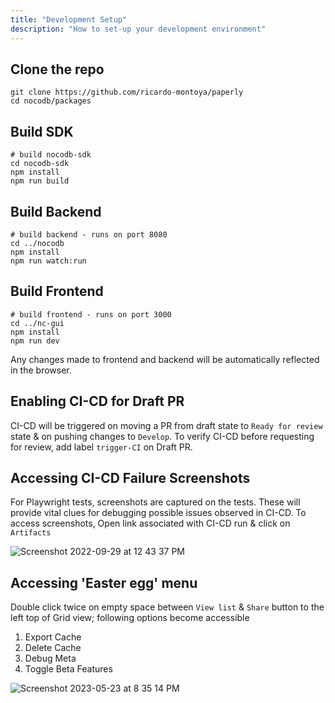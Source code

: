 ```yaml
---
title: "Development Setup"
description: "How to set-up your development environment"
---
```


## Clone the repo
```
git clone https://github.com/ricardo-montoya/paperly
cd nocodb/packages
```

## Build SDK

```
# build nocodb-sdk
cd nocodb-sdk
npm install
npm run build
```

## Build Backend

```
# build backend - runs on port 8080
cd ../nocodb
npm install
npm run watch:run
```

## Build Frontend

```
# build frontend - runs on port 3000
cd ../nc-gui
npm install
npm run dev 
```

Any changes made to frontend and backend will be automatically reflected in the browser.

## Enabling CI-CD for Draft PR

CI-CD will be triggered on moving a PR from draft state to `Ready for review` state & on pushing changes to `Develop`. To verify CI-CD before requesting for review, add label `trigger-CI` on Draft PR. 

## Accessing CI-CD Failure Screenshots

For Playwright tests, screenshots are captured on the tests. These will provide vital clues for debugging possible issues observed in CI-CD. To access screenshots, Open link associated with CI-CD run & click on `Artifacts`
  
![Screenshot 2022-09-29 at 12 43 37 PM](https://user-images.githubusercontent.com/86527202/192965070-dc04b952-70fb-4197-b4bd-ca7eda066e60.png)

## Accessing 'Easter egg' menu

Double click twice on empty space between `View list` & `Share` button to the left top of Grid view; following options become accessible
1. Export Cache
2. Delete Cache
3. Debug Meta
4. Toggle Beta Features

![Screenshot 2023-05-23 at 8 35 14 PM](https://github.com/ricardo-montoya/paperly/assets/86527202/fe2765fa-5796-4d26-8c12-e71b8226872e)


